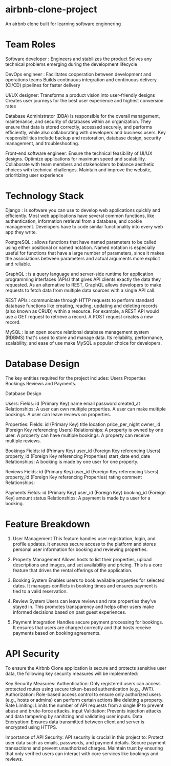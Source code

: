 # airbnb-clone-project
An airbnb clone built for learning software enginnering
# Team Roles
Software developer :
Engineers and stabilizes the product
Solves any technical problems emerging during the development lifecycle

DevOps engineer :
Facilitates cooperation between development and operations teams
Builds continuous integration and continuous delivery (CI/CD) pipelines for faster delivery

UI/UX designer:
Transforms a product vision into user-friendly designs
Creates user journeys for the best user experience and highest conversion rates

Database Administrator (DBA) 
is responsible for the overall management, maintenance, and security of databases within an organization.
They ensure that data is stored correctly, accessed securely, and performs efficiently,
while also collaborating with developers and business users. Key responsibilities include backup and restoration,
database design, security management, and troubleshooting. 

Front-end software engineer:
Ensure the technical feasibility of UI/UX designs. Optimize applications for maximum speed and scalability.
Collaborate with team members and stakeholders to balance aesthetic choices with technical challenges. 
Maintain and improve the website, prioritizing user experience

# Technology Stack
Django : is software you can use to develop web applications quickly and efficiently.
Most web applications have several common functions, like authentication, 
information retrieval from a database, and cookie management. 
Developers have to code similar functionality into every web app they write.

PostgreSQL : allows functions that have named parameters to be called using either positional or named notation.
Named notation is especially useful for functions that have a large number of parameters,
since it makes the associations between parameters and actual arguments more explicit and reliable.

GraphQL : is a query language and server-side runtime for application programming interfaces (APIs) 
that gives API clients exactly the data they requested.
As an alternative to REST, GraphQL allows developers to 
make requests to fetch data from multiple data sources with a single API call.

REST APIs : communicate through HTTP requests to perform standard database functions 
like creating, reading, updating and deleting records (also known as CRUD) within a resource. 
For example, a REST API would use a GET request to retrieve a record. 
A POST request creates a new record.

MySQL : is an open source relational database management system (RDBMS) that's used to store and manage data. 
Its reliability, performance, scalability, and ease of use make MySQL a popular choice for developers.

# Database Design
The key entities required for the project includes:
Users
Properties 
Bookings 
Reviews
and Payments.

 Database Design

Users:
Fields:
   id (Primary Key)
   name
   email
   password
   created_at
  Relationships:
   A user can own multiple properties.
   A user can make multiple bookings.
   A user can leave reviews on properties.

 Properties:
 Fields:
   id (Primary Key)
   title
   location
   price_per_night
   owner_id (Foreign Key referencing Users)
Relationships:
   A property is owned by one user.
   A property can have multiple bookings.
   A property can receive multiple reviews.
   
 Bookings
Fields:
   id (Primary Key)
   user_id (Foreign Key referencing Users)
   property_id (Foreign Key referencing Properties)
   start_date
   end_date
Relationships:
A booking is made by one user for one property.

 Reviews
Fields:
   id (Primary Key)
   user_id (Foreign Key referencing Users)
   property_id (Foreign Key referencing Properties)
   rating
   comment
   Relationships:
   
Payments
Fields:
   id (Primary Key)
   user_id (Foreign Key)
   booking_id (Foreign Key)
   amount
   status
  Relationships:
 A payment is made by a user for a booking.

 # Feature Breakdown

1. User Management
This feature handles user registration, login, and profile updates. It ensures secure access to the platform and stores personal user information for booking and reviewing properties.

2. Property Management
Allows hosts to list their properties, upload descriptions and images, and set availability and pricing. This is a core feature that drives the rental offerings of the application.

3. Booking System
Enables users to book available properties for selected dates. It manages conflicts in booking times and ensures payment is tied to a valid reservation.

4. Review System
Users can leave reviews and rate properties they’ve stayed in. This promotes transparency and helps other users make informed decisions based on past guest experiences.

5. Payment Integration
Handles secure payment processing for bookings. It ensures that users are charged correctly and that hosts receive payments based on booking agreements.

# API Security

To ensure the Airbnb Clone application is secure and protects sensitive user data, the following key security measures will be implemented:

Key Security Measures:
  Authentication: Only registered users can access protected routes using secure token-based authentication (e.g., JWT).
  Authorization: Role-based access control to ensure only authorized users (e.g., hosts or admins) can perform certain actions like deleting a property.
  Rate Limiting: Limits the number of API requests from a single IP to prevent abuse and brute-force attacks.
  input Validation: Prevents injection attacks and data tampering by sanitizing and validating user inputs.
  Data Encryption: Ensures data transmitted between client and server is encrypted using HTTPS.
  
Importance of API Security:
API security is crucial in this project to:
Protect user data such as emails, passwords, and payment details.
Secure payment transactions and prevent unauthorized charges.
Maintain trust by ensuring that only verified users can interact with core services like bookings and reviews.


